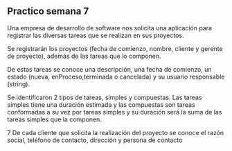 ## Practico semana 7
Una empresa de desarrollo de software nos solicita una aplicación para registrar las
diversas tareas que se realizan en sus proyectos.

 Se registrarán los proyectos (fecha
de comienzo, nombre, cliente y gerente de proyecto), además de las tareas que lo
componen.


De estas tareas se conoce una descripción, una fecha de comienzo, un estado (nueva,
enProceso,terminada o cancelada) y su usuario responsable (string).

 Se identificaron 2
tipos de tareas, simples y compuestas. Las tareas simples tiene una duración
estimada y las compuestas son tareas conformadas a su vez por tareas simples y su
duración será la suma de las tareas simples que la componen.

7
De cada cliente que solicita la realización del proyecto se conoce el razón social,
teléfono de contacto, dirección y persona de contacto
